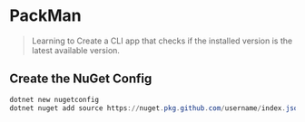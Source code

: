 # PackMan

> Learning to Create a CLI app that checks if the installed version is the latest available version.

## Create the NuGet Config

```powershell
dotnet new nugetconfig
dotnet nuget add source https://nuget.pkg.github.com/username/index.json
```